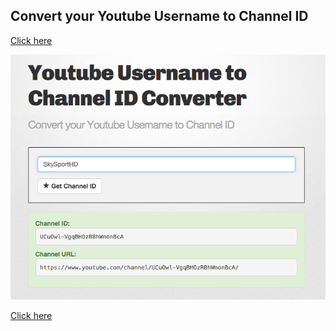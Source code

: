 ## Convert your Youtube Username to Channel ID

[Click here](http://johnnythetank.github.io/youtube-channel-name-converter)

[![youtube-channel-name-converter](converter.png)](http://johnnythetank.github.io/youtube-channel-name-converter)

[Click here](http://johnnythetank.github.io/youtube-channel-name-converter)